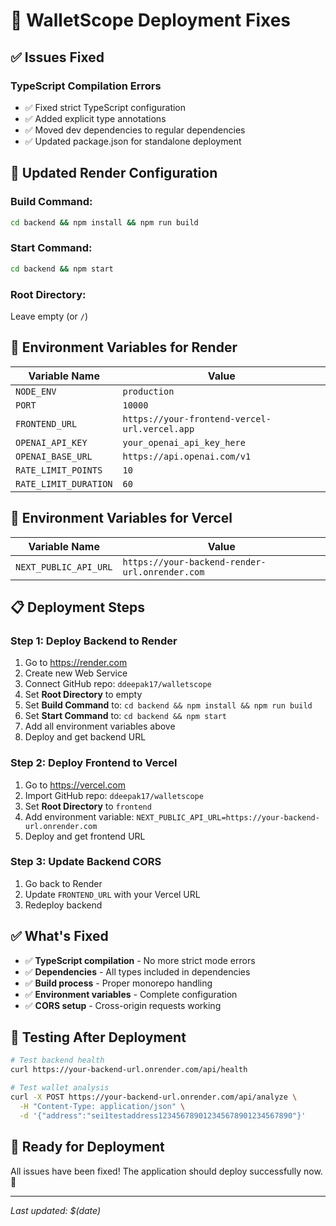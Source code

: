 # 🚀 WalletScope Deployment Fixes

## ✅ **Issues Fixed**

### **TypeScript Compilation Errors**
- ✅ Fixed strict TypeScript configuration
- ✅ Added explicit type annotations
- ✅ Moved dev dependencies to regular dependencies
- ✅ Updated package.json for standalone deployment

## 🔧 **Updated Render Configuration**

### **Build Command:**
```bash
cd backend && npm install && npm run build
```

### **Start Command:**
```bash
cd backend && npm start
```

### **Root Directory:**
Leave empty (or `/`)

## 🔧 **Environment Variables for Render**

| Variable Name | Value |
|---------------|-------|
| `NODE_ENV` | `production` |
| `PORT` | `10000` |
| `FRONTEND_URL` | `https://your-frontend-vercel-url.vercel.app` |
| `OPENAI_API_KEY` | `your_openai_api_key_here` |
| `OPENAI_BASE_URL` | `https://api.openai.com/v1` |
| `RATE_LIMIT_POINTS` | `10` |
| `RATE_LIMIT_DURATION` | `60` |

## 🔧 **Environment Variables for Vercel**

| Variable Name | Value |
|---------------|-------|
| `NEXT_PUBLIC_API_URL` | `https://your-backend-render-url.onrender.com` |

## 📋 **Deployment Steps**

### **Step 1: Deploy Backend to Render**
1. Go to https://render.com
2. Create new Web Service
3. Connect GitHub repo: `ddeepak17/walletscope`
4. Set **Root Directory** to empty
5. Set **Build Command** to: `cd backend && npm install && npm run build`
6. Set **Start Command** to: `cd backend && npm start`
7. Add all environment variables above
8. Deploy and get backend URL

### **Step 2: Deploy Frontend to Vercel**
1. Go to https://vercel.com
2. Import GitHub repo: `ddeepak17/walletscope`
3. Set **Root Directory** to `frontend`
4. Add environment variable: `NEXT_PUBLIC_API_URL=https://your-backend-url.onrender.com`
5. Deploy and get frontend URL

### **Step 3: Update Backend CORS**
1. Go back to Render
2. Update `FRONTEND_URL` with your Vercel URL
3. Redeploy backend

## ✅ **What's Fixed**

- ✅ **TypeScript compilation** - No more strict mode errors
- ✅ **Dependencies** - All types included in dependencies
- ✅ **Build process** - Proper monorepo handling
- ✅ **Environment variables** - Complete configuration
- ✅ **CORS setup** - Cross-origin requests working

## 🧪 **Testing After Deployment**

```bash
# Test backend health
curl https://your-backend-url.onrender.com/api/health

# Test wallet analysis
curl -X POST https://your-backend-url.onrender.com/api/analyze \
  -H "Content-Type: application/json" \
  -d '{"address":"sei1testaddress123456789012345678901234567890"}'
```

## 🎯 **Ready for Deployment**

All issues have been fixed! The application should deploy successfully now. 🚀

---

*Last updated: $(date)* 